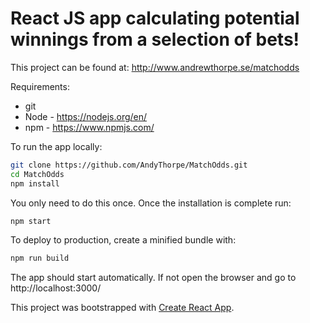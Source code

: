 

# React JS app calculating potential winnings from a selection of bets!

This project can be found at: http://www.andrewthorpe.se/matchodds

Requirements:
- git
- Node - https://nodejs.org/en/
- npm - https://www.npmjs.com/

To run the app locally:

```bash
git clone https://github.com/AndyThorpe/MatchOdds.git
cd MatchOdds
npm install

```

You only need to do this once. Once the installation is complete run:

```bash
npm start
```

To deploy to production, create a minified bundle with:

```bash
npm run build
```

The app should start automatically.
If not open the browser and go to http://localhost:3000/

This project was bootstrapped with [Create React App](https://github.com/facebookincubator/create-react-app).

[React]: http://facebook.github.io/react/







